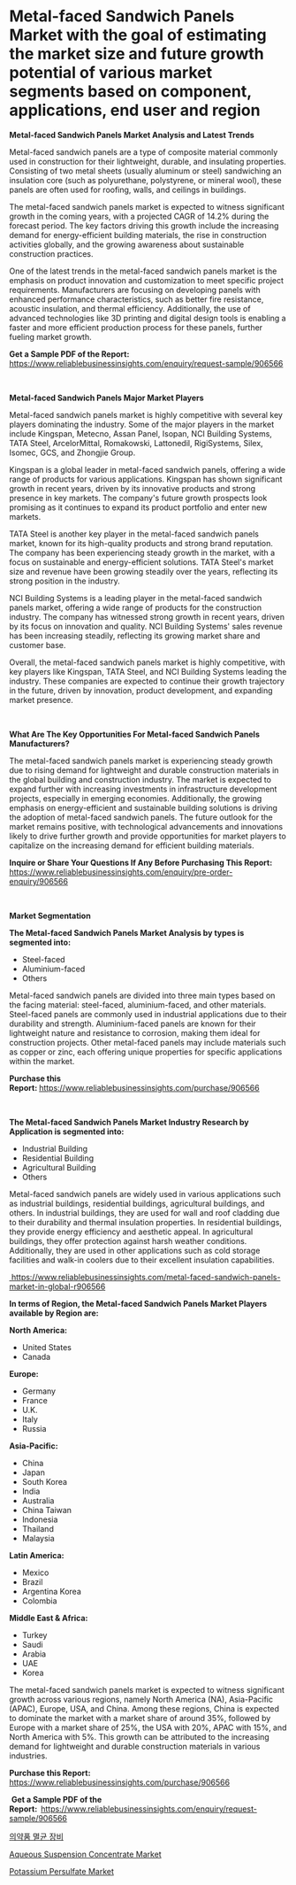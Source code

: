 <p><h1>Metal-faced Sandwich Panels Market with the goal of estimating the market size and future growth potential of various market segments based on component, applications, end user and region</h1></p><p><strong>Metal-faced Sandwich Panels Market Analysis and Latest Trends</strong></p>
<p><p>Metal-faced sandwich panels are a type of composite material commonly used in construction for their lightweight, durable, and insulating properties. Consisting of two metal sheets (usually aluminum or steel) sandwiching an insulation core (such as polyurethane, polystyrene, or mineral wool), these panels are often used for roofing, walls, and ceilings in buildings.</p><p>The metal-faced sandwich panels market is expected to witness significant growth in the coming years, with a projected CAGR of 14.2% during the forecast period. The key factors driving this growth include the increasing demand for energy-efficient building materials, the rise in construction activities globally, and the growing awareness about sustainable construction practices.</p><p>One of the latest trends in the metal-faced sandwich panels market is the emphasis on product innovation and customization to meet specific project requirements. Manufacturers are focusing on developing panels with enhanced performance characteristics, such as better fire resistance, acoustic insulation, and thermal efficiency. Additionally, the use of advanced technologies like 3D printing and digital design tools is enabling a faster and more efficient production process for these panels, further fueling market growth.</p></p>
<p><strong>Get a Sample PDF of the Report:&nbsp;</strong> <a href="https://www.reliablebusinessinsights.com/enquiry/request-sample/906566">https://www.reliablebusinessinsights.com/enquiry/request-sample/906566</a></p>
<p>&nbsp;</p>
<p><strong>Metal-faced Sandwich Panels Major Market Players</strong></p>
<p><p>Metal-faced sandwich panels market is highly competitive with several key players dominating the industry. Some of the major players in the market include Kingspan, Metecno, Assan Panel, Isopan, NCI Building Systems, TATA Steel, ArcelorMittal, Romakowski, Lattonedil, RigiSystems, Silex, Isomec, GCS, and Zhongjie Group.</p><p>Kingspan is a global leader in metal-faced sandwich panels, offering a wide range of products for various applications. Kingspan has shown significant growth in recent years, driven by its innovative products and strong presence in key markets. The company's future growth prospects look promising as it continues to expand its product portfolio and enter new markets.</p><p>TATA Steel is another key player in the metal-faced sandwich panels market, known for its high-quality products and strong brand reputation. The company has been experiencing steady growth in the market, with a focus on sustainable and energy-efficient solutions. TATA Steel's market size and revenue have been growing steadily over the years, reflecting its strong position in the industry.</p><p>NCI Building Systems is a leading player in the metal-faced sandwich panels market, offering a wide range of products for the construction industry. The company has witnessed strong growth in recent years, driven by its focus on innovation and quality. NCI Building Systems' sales revenue has been increasing steadily, reflecting its growing market share and customer base.</p><p>Overall, the metal-faced sandwich panels market is highly competitive, with key players like Kingspan, TATA Steel, and NCI Building Systems leading the industry. These companies are expected to continue their growth trajectory in the future, driven by innovation, product development, and expanding market presence.</p></p>
<p>&nbsp;</p>
<p><strong>What Are The Key Opportunities For Metal-faced Sandwich Panels Manufacturers?</strong></p>
<p><p>The metal-faced sandwich panels market is experiencing steady growth due to rising demand for lightweight and durable construction materials in the global building and construction industry. The market is expected to expand further with increasing investments in infrastructure development projects, especially in emerging economies. Additionally, the growing emphasis on energy-efficient and sustainable building solutions is driving the adoption of metal-faced sandwich panels. The future outlook for the market remains positive, with technological advancements and innovations likely to drive further growth and provide opportunities for market players to capitalize on the increasing demand for efficient building materials.</p></p>
<p><strong>Inquire or Share Your Questions If Any Before Purchasing This Report:</strong> <a href="https://www.reliablebusinessinsights.com/enquiry/pre-order-enquiry/906566">https://www.reliablebusinessinsights.com/enquiry/pre-order-enquiry/906566</a></p>
<p>&nbsp;</p>
<p><strong>Market Segmentation</strong></p>
<p><strong>The Metal-faced Sandwich Panels Market Analysis by types is segmented into:</strong></p>
<p><ul><li>Steel-faced</li><li>Aluminium-faced</li><li>Others</li></ul></p>
<p><p>Metal-faced sandwich panels are divided into three main types based on the facing material: steel-faced, aluminium-faced, and other materials. Steel-faced panels are commonly used in industrial applications due to their durability and strength. Aluminium-faced panels are known for their lightweight nature and resistance to corrosion, making them ideal for construction projects. Other metal-faced panels may include materials such as copper or zinc, each offering unique properties for specific applications within the market.</p></p>
<p><strong>Purchase this Report:&nbsp;</strong><a href="https://www.reliablebusinessinsights.com/purchase/906566">https://www.reliablebusinessinsights.com/purchase/906566</a></p>
<p>&nbsp;</p>
<p><strong>The Metal-faced Sandwich Panels Market Industry Research by Application is segmented into:</strong></p>
<p><ul><li>Industrial Building</li><li>Residential Building</li><li>Agricultural Building</li><li>Others</li></ul></p>
<p><p>Metal-faced sandwich panels are widely used in various applications such as industrial buildings, residential buildings, agricultural buildings, and others. In industrial buildings, they are used for wall and roof cladding due to their durability and thermal insulation properties. In residential buildings, they provide energy efficiency and aesthetic appeal. In agricultural buildings, they offer protection against harsh weather conditions. Additionally, they are used in other applications such as cold storage facilities and walk-in coolers due to their excellent insulation capabilities.</p></p>
<p><a href="https://www.reliablebusinessinsights.com/metal-faced-sandwich-panels-market-in-global-r906566">&nbsp;https://www.reliablebusinessinsights.com/metal-faced-sandwich-panels-market-in-global-r906566</a></p>
<p><strong>In terms of Region, the Metal-faced Sandwich Panels Market Players available by Region are:</strong></p>
<p>
    <p> <strong> North America: </strong>
        <ul>
            <li>United States</li>
            <li>Canada</li>
        </ul>
        </p> 
    <p> <strong> Europe: </strong>
        <ul>
            <li>Germany</li>
            <li>France</li>
            <li>U.K.</li>
            <li>Italy</li>
            <li>Russia</li>
        </ul>
        </p> 
    <p> <strong> Asia-Pacific: </strong>
        <ul>
            <li>China</li>
            <li>Japan</li>
            <li>South Korea</li>
            <li>India</li>
            <li>Australia</li>
            <li>China Taiwan</li>
            <li>Indonesia</li>
            <li>Thailand</li>
            <li>Malaysia</li>
        </ul>
        </p> 
    <p> <strong> Latin America: </strong>
        <ul>
            <li>Mexico</li>
            <li>Brazil</li>
            <li>Argentina Korea</li>
            <li>Colombia</li>
        </ul>
        </p> 
    <p> <strong> Middle East & Africa: </strong>
        <ul>
            <li>Turkey</li>
            <li>Saudi</li>
            <li>Arabia</li>
            <li>UAE</li>
            <li>Korea</li>
        </ul>
    </p>
    </p>
<p><p>The metal-faced sandwich panels market is expected to witness significant growth across various regions, namely North America (NA), Asia-Pacific (APAC), Europe, USA, and China. Among these regions, China is expected to dominate the market with a market share of around 35%, followed by Europe with a market share of 25%, the USA with 20%, APAC with 15%, and North America with 5%. This growth can be attributed to the increasing demand for lightweight and durable construction materials in various industries.</p></p>
<p><strong>Purchase this Report: </strong><a href="https://www.reliablebusinessinsights.com/purchase/906566">https://www.reliablebusinessinsights.com/purchase/906566</a></p>
<p>&nbsp;<strong>Get a Sample PDF of the Report:&nbsp;&nbsp;</strong><a href="https://www.reliablebusinessinsights.com/enquiry/request-sample/906566">https://www.reliablebusinessinsights.com/enquiry/request-sample/906566</a></p>
<p><strong></strong></p>
<p><p><a href="https://github.com/laholand/Market-Research-Report-List-4/blob/main/582481977998.md">의약품 멸균 장비</a></p><p><a href="https://view.publitas.com/reportprime-1/aqueous-suspension-concentrate-market-trends-forecast-and-competitive-analysis-to-2031/">Aqueous Suspension Concentrate Market</a></p><p><a href="https://view.publitas.com/reportprime-1/potassium-persulfate-market-insight-market-trends-growth-forecasted-from-2024-to-2031/">Potassium Persulfate Market</a></p></p>
